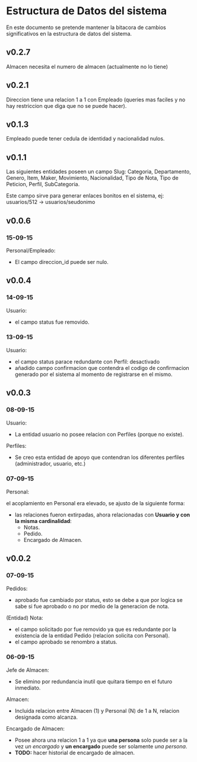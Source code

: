 # Estructura de Datos del sistema

En este documento se pretende mantener la bitacora de cambios significativos en la estructura de datos del sistema.

## v0.2.7

Almacen necesita el numero de almacen (actualmente no lo tiene)

## v0.2.1

Direccion tiene una relacion 1 a 1 con Empleado (queries mas faciles y no hay restriccion que diga que no se puede hacer).

## v0.1.3

Empleado puede tener cedula de identidad y nacionalidad nulos.

## v0.1.1

Las siguientes entidades poseen un campo Slug: Categoria, Departamento, Genero, Item, Maker, Movimiento, Nacionalidad, Tipo de Nota, Tipo de Peticion, Perfil, SubCategoria.

Este campo sirve para generar enlaces bonitos en el sistema, ej: usuarios/512 -> usuarios/seudonimo

## v0.0.6

### 15-09-15

Personal/Empleado:

- El campo direccion_id puede ser nulo.

## v0.0.4

### 14-09-15

Usuario:

- el campo status fue removido.

### 13-09-15

Usuario:

- el campo status parace redundante con Perfil: desactivado
- añadido campo confirmacion que contendra el codigo de confirmacion generado por el sistema al momento de registrarse en el mismo.

## v0.0.3

### 08-09-15

Usuario:

- La entidad usuario no posee relacion con Perfiles (porque no existe).

Perfiles:

- Se creo esta entidad de apoyo que contendran los diferentes perfiles (administrador, usuario, etc.)

### 07-09-15

Personal:

el acoplamiento en Personal era elevado, se ajusto de la siguiente forma:

- las relaciones fueron extirpadas, ahora relacionadas con __Usuario y con la misma cardinalidad__:
    - Notas.
    - Pedido.
    - Encargado de Almacen.

## v0.0.2

### 07-09-15

Pedidos:

- aprobado fue cambiado por status, esto se debe a que por logica se sabe si fue aprobado o no por medio de la generacion de nota.


(Entidad) Nota:

- el campo solicitado por fue removido ya que es redundante por la existencia de la entidad Pedido (relacion solicita con Personal).
- el campo aprobado se renombro a status.

### 06-09-15

Jefe de Almacen:

- Se elimino por redundancia inutil que quitara tiempo en el futuro inmediato.

Almacen:

- Incluida relacion entre Almacen (1) y Personal (N) de 1 a N, relacion designada como alcanza.

Encargado de Almacen:

- Posee ahora una relacion 1 a 1 ya que __una persona__ solo puede ser a la vez _un encargado_ y __un encargado__ puede ser solamente _una persona_.
- __TODO:__ hacer historial de encargado de almacen.
